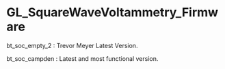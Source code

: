 # GL_SquareWaveVoltammetry_Firmware

bt_soc_empty_2 : Trevor Meyer Latest Version.

bt_soc_campden : Latest and most functional version.
